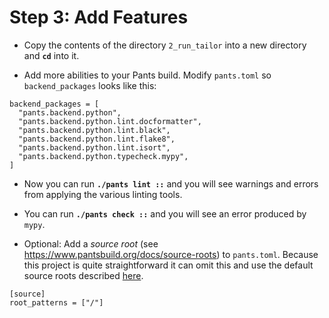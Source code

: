 # Step 3: Add Features

- Copy the contents of the directory `2_run_tailor` into a new directory and
  **`cd`** into it.

- Add more abilities to your Pants build. Modify `pants.toml` so
  `backend_packages` looks like this:
```
backend_packages = [
  "pants.backend.python",
  "pants.backend.python.lint.docformatter",
  "pants.backend.python.lint.black",
  "pants.backend.python.lint.flake8",
  "pants.backend.python.lint.isort",
  "pants.backend.python.typecheck.mypy",
]
```

- Now you can run **`./pants lint ::`** and you will see warnings and errors from
  applying the various linting tools.

- You can run **`./pants check ::`** and you will see an error produced by `mypy`.

- Optional: Add a *source root* (see
  <https://www.pantsbuild.org/docs/source-roots>) to `pants.toml`.
  Because this project is quite straightforward it can omit this and use the default source roots
  described [here](https://www.pantsbuild.org/docs/source-roots#configuring-no-source-roots).
```
[source]
root_patterns = ["/"]
```
  
